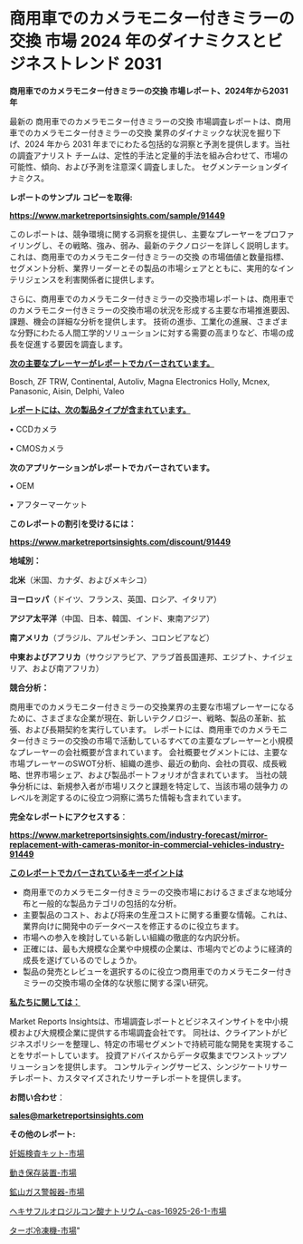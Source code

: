 # 商用車でのカメラモニター付きミラーの交換 市場 2024 年のダイナミクスとビジネストレンド 2031

<strong>商用車でのカメラモニター付きミラーの交換 市場レポート、2024年から2031年</strong>

最新の 商用車でのカメラモニター付きミラーの交換 市場調査レポートは、商用車でのカメラモニター付きミラーの交換 業界のダイナミックな状況を掘り下げ、2024 年から 2031 年までにわたる包括的な洞察と予測を提供します。当社の調査アナリスト チームは、定性的手法と定量的手法を組み合わせて、市場の可能性、傾向、および予測を注意深く調査しました。 セグメンテーションダイナミクス。



<strong>レポートのサンプル コピーを取得:</strong> <a href=https://www.marketreportsinsights.com/sample/91449>

<strong><u>https://www.marketreportsinsights.com/sample/91449</u></strong></a>

このレポートは、競争環境に関する洞察を提供し、主要なプレーヤーをプロファイリングし、その戦略、強み、弱み、最新のテクノロジーを詳しく説明します。 これは、商用車でのカメラモニター付きミラーの交換 の市場価値と数量指標、セグメント分析、業界リーダーとその製品の市場シェアとともに、実用的なインテリジェンスを利害関係者に提供します。

さらに、商用車でのカメラモニター付きミラーの交換市場レポートは、商用車でのカメラモニター付きミラーの交換市場の状況を形成する主要な市場推進要因、課題、機会の詳細な分析を提供します。 技術の進歩、工業化の進展、さまざまな分野にわたる人間工学的ソリューションに対する需要の高まりなど、市場の成長を促進する要因を調査します。



<strong><u>次の主要なプレーヤーがレポートでカバーされています。</u></strong>

Bosch, ZF TRW, Continental, Autoliv, Magna Electronics Holly, Mcnex, Panasonic, Aisin, Delphi, Valeo



<strong><u><b>レポートには、次の製品タイプが含まれています。</b></u></strong>

• CCDカメラ

• CMOSカメラ



<strong><b>次のアプリケーションがレポートでカバーされています。</b></strong>

• OEM

• アフターマーケット



<strong><b>このレポートの割引を受けるには：</b></strong><a href=https://www.marketreportsinsights.com/discount/91449>

<strong><u>https://www.marketreportsinsights.com/discount/91449</u></strong></a>



<strong>地域別：</strong>



<strong>北米</strong>（米国、カナダ、およびメキシコ）



<strong>ヨーロッパ</strong>（ドイツ、フランス、英国、ロシア、イタリア）



<strong>アジア太平洋</strong>（中国、日本、韓国、インド、東南アジア）



<strong>南アメリカ</strong>（ブラジル、アルゼンチン、コロンビアなど）



<strong>中東およびアフリカ</strong>（サウジアラビア、アラブ首長国連邦、エジプト、ナイジェリア、および南アフリカ）



<strong>競合分析：</strong>

商用車でのカメラモニター付きミラーの交換業界の主要な市場プレーヤーになるために、さまざまな企業が現在、新しいテクノロジー、戦略、製品の革新、拡張、および長期契約を実行しています。 レポートには、商用車でのカメラモニター付きミラーの交換の市場で活動しているすべての主要なプレーヤーと小規模なプレーヤーの会社概要が含まれています。 会社概要セグメントには、主要な市場プレーヤーのSWOT分析、組織の進歩、最近の動向、会社の買収、成長戦略、世界市場シェア、および製品ポートフォリオが含まれています。 当社の競争分析には、新規参入者が市場リスクと課題を特定して、当該市場の競争力 のレベルを測定するのに役立つ洞察に満ちた情報も含まれています。



<strong>完全なレポートにアクセスする</strong>：

<a href=https://www.marketreportsinsights.com/industry-forecast/mirror-replacement-with-cameras-monitor-in-commercial-vehicles-industry-91449>

<strong><u>https://www.marketreportsinsights.com/industry-forecast/mirror-replacement-with-cameras-monitor-in-commercial-vehicles-industry-91449</u></strong></a>



<strong><u><b>このレポートでカバーされているキーポイントは</b></u></strong>
<ul>
  <li>商用車でのカメラモニター付きミラーの交換市場におけるさまざまな地域分布と一般的な製品カテゴリの包括的な分析。</li>
  <li>主要製品のコスト、および将来の生産コストに関する重要な情報。これは、業界向けに開発中のデータベースを修正するのに役立ちます。</li>
  <li>市場への参入を検討している新しい組織の徹底的な内訳分析。</li>
  <li>正確には、最も大規模な企業や中規模の企業は、市場内でどのように経済的成長を遂げているのでしょうか。</li>
  <li>製品の発売とレビューを選択するのに役立つ商用車でのカメラモニター付きミラーの交換市場の全体的な状態に関する深い研究。</li>
</ul>


<strong><u><b>私たちに関しては：</b></u></strong>

Market Reports Insightsは、市場調査レポートとビジネスインサイトを中小規模および大規模企業に提供する市場調査会社です。 同社は、クライアントがビジネスポリシーを整理し、特定の市場セグメントで持続可能な開発を実現することをサポートしています。 投資アドバイスからデータ収集までワンストップソリューションを提供します。 コンサルティングサービス、シンジケートリサーチレポート、カスタマイズされたリサーチレポートを提供します。



<strong><b>お問い合わせ</b></strong>：

<a href=mailto:sales@marketreportsinsights.com>

<strong><u>sales@marketreportsinsights.com</u></strong></a>



<strong>その他のレポート:</strong>

<a href=https://www.linkedin.com/pulse/妊娠検査キット-市場-2023-年のダイナミクスとビジネストレンド-2030-6nnwf/>妊娠検査キット-市場</a>

<a href=https://www.linkedin.com/pulse/動き保存装置-市場-2023-収益と成長ドライバー-2030-pr-news-hub-9amwf/>動き保存装置-市場</a>

<a href=https://www.linkedin.com/pulse/鉱山ガス警報器-市場-2023-収益と成長ドライバー-2030-pr-news-hub-4wmrf/>鉱山ガス警報器-市場</a>

<a href=https://www.linkedin.com/pulse/ヘキサフルオロジルコン酸ナトリウム-cas-16925-26-1-市場-tetlf/>ヘキサフルオロジルコン酸ナトリウム-cas-16925-26-1-市場</a>

<a href=https://www.linkedin.com/pulse/ターボ冷凍機-市場-2023-新興市場-将来の動向と市場需要-2030-n5aif/>ターボ冷凍機-市場</a>"
